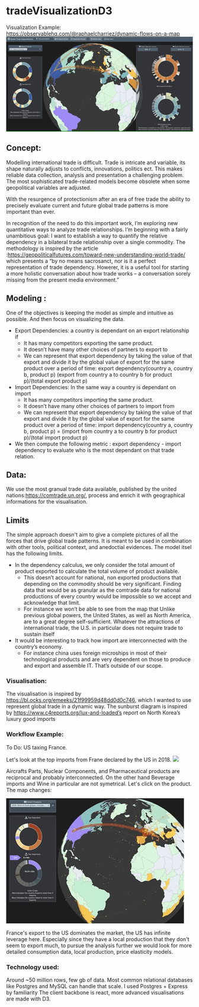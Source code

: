 # tradeVisualizationD3

Visualization Example: https://observablehq.com/@raphaelcharriez/dynamic-flows-on-a-map
![](intro.gif)

## Concept:  

Modelling international trade is difficult. Trade is intricate and variable, its shape naturally adjusts to conflicts, innovations, politics ect. This makes reliable data collection, analysis and presentation a challenging problem. The most sophisticated trade-related models become obsolete when some geopolitical variables are adjusted. 

With the resurgence of protectionism after an era of free trade the ability to precisely evaluate current and future global trade patterns is more important than ever. 

In recognition of the need to do this important work, I’m exploring new quantitative ways to analyze trade relationships. I’m beginning with a fairly unambitious goal: I want to establish a way to quantify the relative dependency in a bilateral trade relationship over a single commodity. The methodology is inspired by the article :https://geopoliticalfutures.com/toward-new-understanding-world-trade/ which presents a   “by no means sacrosanct, nor is it a perfect representation of trade dependency. Howerer, it is a useful tool for starting a more holistic conversation about how trade works – a conversation sorely missing from the present media environment.”

## Modeling : 
One of the objectives is keeping the model as simple and intuitive as possible. And then focus on visualizing the data. 
* Export Dependencies: a country is dependant on an export relationship if 
  * It has many competitors exporting the same product. 
  * It doesn’t have many other choices of partners to export to 
  * We can represent that export dependency by taking the value of that export and divide it by the global value of export for the same product over a period of time:  export dependency(country a, country b, product p) (export from country a to country b for product p)/(total export product p)
* Import Dependencies: In the same way a country is dependant on import
  * It has many competitors importing the same product. 
  * It doesn’t have many other choices of partners to import from 
  * We can represent that export dependency by taking the value of that export and divide it by the global value of export for the same product over a period of time: import dependency(country a, country b, product p) =  (import from country a to country b for product p)/(total import product p)
* We then compute the following metric : export dependency - import dependency to evaluate who is the most dependant on that trade relation. 

## Data: 
We use the most granual trade data available, published by the united nations:https://comtrade.un.org/, process and enrich it with geographical informations for the visualisation. 

## Limits
The simple approach doesn't aim to give a complete pictures of all the forces that drive global trade patterns. It is meant to be used in combination with other tools, political context, and anedoctial evidences. The model itsel has the following limits.

* In the dependency calculus, we only consider the total amount of product exported to calculate the total volume of product available.
  * This doesn’t account for national, non exported productions that depending on the commodity should be very significant. Finding data that would be as granular as the comtrade data for national productions of every country would be impossible so we accept and acknowledge that limit.
  * For instance we won’t be able to see from the map that Unlike previous global powers, the United States, as well as North America, are to a great degree self-sufficient. Whatever the attractions of international trade, the U.S. in particular does not require trade to sustain itself
* It would be interesting to track how import are interconnected with the country’s economy. 
  * For instance china uses foreign microships in most of their technological products and are very dependent on those to produce and export and assemble IT. That’s outside of our scope. 
 
### Visualisation: 
The visualisation is inspired by https://bl.ocks.org/emeeks/21f99959d48dd0d0c746, which I wanted to use represent global trade in a dynamic way. 
The sunburst diagram is inspired by https://www.c4reports.org/lux-and-loaded’s report on North Korea’s luxury good imports  
 
### Workflow Example: 
To Do: US taxing France.

Let's look at the top imports from Frane declared by the US in 2018. 
![](product.gif)

Aircrafts Parts, Nuclear Components, and Pharmaceutical products are reciprocal and probably interconnected. On the other hand Beverage imports and Wine in particular are not symetrical. Let's click on the product. The map changes: 

![](map.gif)

France's export to the US dominates the market, the US has infinite leverage here. Especially since they have a local production that they don't seem to export much, to pursue the analysis further we would look for more detailed consumption data, local production, price elasticity models. 


 
### Technology used: 
Around ~50 million rows, few gb of data. 
Most common relational databases like Postgres and MySQL can handle that scale. I used Postgres + Express by familiarity 
The client backbone is react, more advanced visualisations are made with D3. 




